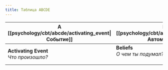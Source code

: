 ```yaml
---
title: Таблица ABCDE
---
```

A<br/>[[psychology/cbt/abcde/activating_event\|Событие]]|B<br/>[[psychology/cbt/abcde/autothoughts\|Автомысли]]|C<br/>[[psychology/cbt/abcde/consequences\|Последствия]]|D<br/>[[psychology/cbt/abcde/disputation\|Диспут]]|E<br/>[[psychology/cbt/abcde/efficient\|Вывод]]
-|-|-|-|-
**Activating Event**<br/>*Что произошло?*|**Beliefs**<br/>*О чем ты подумал?*<br/><br/>|**Consequences**<br/>*Что для тебя значат эти мысли?*|**Disputation**<br/>*Были ли эти мысли рациональны?*|**Efficient**<br/>*Что на самом деле произошло?*

